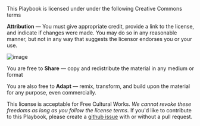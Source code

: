 This Playbook is licensed under under the following Creative Commons terms

**Attribution** — You must give appropriate credit, provide a link to the license, and indicate if changes were made. You may do so in any reasonable manner, but not in any way that suggests the licensor endorses you or your use.

![image](https://user-images.githubusercontent.com/437136/193666778-625388c9-158c-4ab4-8bf9-9462a08e88ab.png) 

You are free to **Share** — copy and redistribute the material in any medium or format

You are also free to **Adapt** — remix, transform, and build upon the material
for any purpose, even commercially.

This license is acceptable for Free Cultural Works.
*We cannot revoke these freedoms as long as you follow the license terms.* If you'd like to contribute to this Playbook, please create a [github issue](https://github.com/dojo4/dojo4.github.io/issues) with or without a pull request.
